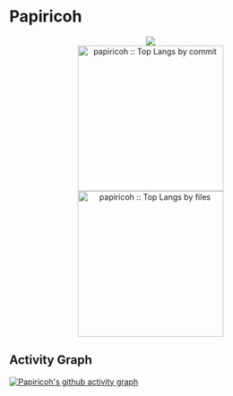 # Papiricoh
<p align="center">
  <img src="https://github-stats-alpha.vercel.app/api?username=papiricoh&cc=22272e&tc=37BCF6&ic=fff&bc=0000" />
  <br>
  <img height="260" src="https://github-profile-summary-cards.vercel.app/api/cards/most-commit-language?username=papiricoh&theme=dracula&layout=compact&hide_border=true" alt="papiricoh :: Top Langs by commit" />
  <img height="260" src="https://github-readme-stats.vercel.app/api/top-langs/?username=papiricoh\&layout=pie" alt="papiricoh :: Top Langs by files" />
</p>

## Activity Graph
[![Papiricoh's github activity graph](https://github-readme-activity-graph.vercel.app/graph?username=papiricoh&theme=dracula)](https://github.com/ashutosh00710/github-readme-activity-graph)
